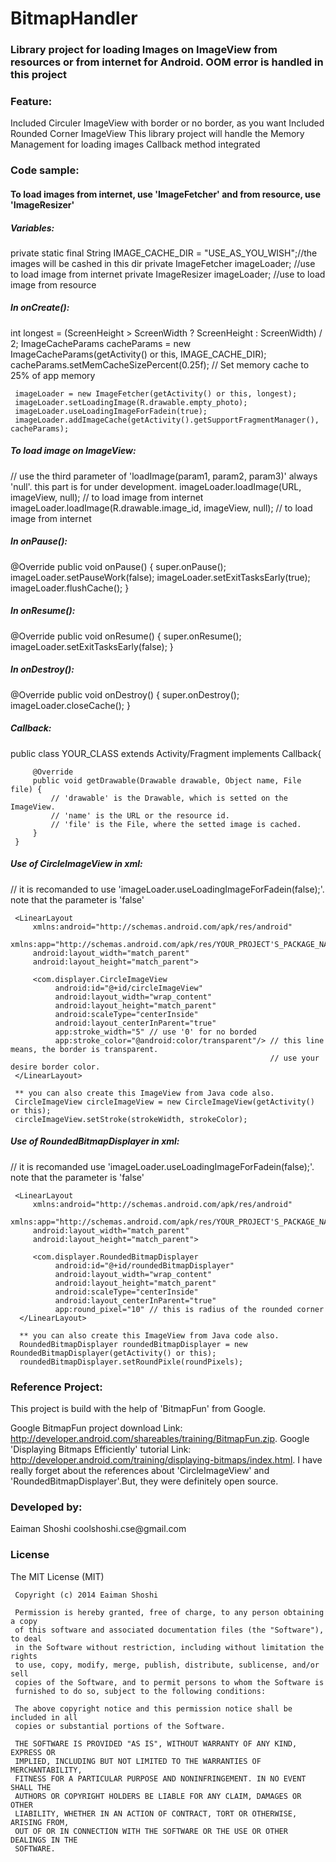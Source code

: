 BitmapHandler
=============

<h3>Library project for loading Images on ImageView from resources or from internet for Android. OOM error is handled in
this project</h3>

<h3>Feature:</h3>
     Included Circuler ImageView with border or no border, as you want
     Included Rounded Corner ImageView
     This library project will handle the Memory Management for loading images
     Callback method integrated

<h3>Code sample:</h3>
<h4>To load images from internet, use 'ImageFetcher' and from resource, use 'ImageResizer'</h4>

<h5>Variables:</h5>
     private static final String IMAGE_CACHE_DIR = "USE_AS_YOU_WISH";//the images will be cashed in this dir
     private ImageFetcher imageLoader; //use to load image from internet
     private ImageResizer imageLoader; //use to load image from resource

<h5>In onCreate():</h5>
     int longest = (ScreenHeight > ScreenWidth ? ScreenHeight : ScreenWidth) / 2;
     ImageCacheParams cacheParams = new ImageCacheParams(getActivity() or this, IMAGE_CACHE_DIR);
     cacheParams.setMemCacheSizePercent(0.25f); // Set memory cache to 25% of app memory
        
     imageLoader = new ImageFetcher(getActivity() or this, longest);
     imageLoader.setLoadingImage(R.drawable.empty_photo);
     imageLoader.useLoadingImageForFadein(true);
     imageLoader.addImageCache(getActivity().getSupportFragmentManager(), cacheParams);
     
<h5>To load image on ImageView:</h5>
     // use the third parameter of 'loadImage(param1, param2, param3)' always 'null'. this part is for under development.
     imageLoader.loadImage(URL, imageView, null); // to load image from internet
     imageLoader.loadImage(R.drawable.image_id, imageView, null); // to load image from internet
     
<h5>In onPause():</h5>     
     @Override
     public void onPause() {
         super.onPause();
         imageLoader.setPauseWork(false);
         imageLoader.setExitTasksEarly(true);
	     imageLoader.flushCache();
     }

<h5>In onResume():</h5>
     @Override
     public void onResume() {
         super.onResume();
	     imageLoader.setExitTasksEarly(false);
     }
	   
<h5>In onDestroy():</h5>	   
     @Override
     public void onDestroy() {
         super.onDestroy();
         imageLoader.closeCache();
     }

<h5>Callback:</h5>	   
     public class YOUR_CLASS extends Activity/Fragment implements Callback{
     
         @Override
	     public void getDrawable(Drawable drawable, Object name, File file) {
	         // 'drawable' is the Drawable, which is setted on the ImageView.
	         // 'name' is the URL or the resource id.
	         // 'file' is the File, where the setted image is cached.
	     }
     }

<h5>Use of CircleImageView in xml:</h5>
     // it is recomanded to use 'imageLoader.useLoadingImageForFadein(false);'. note that the parameter is 'false'
     
     <LinearLayout 
         xmlns:android="http://schemas.android.com/apk/res/android"
         xmlns:app="http://schemas.android.com/apk/res/YOUR_PROJECT'S_PACKAGE_NAME"
         android:layout_width="match_parent"
         android:layout_height="match_parent">
         
         <com.displayer.CircleImageView
              android:id="@+id/circleImageView"
              android:layout_width="wrap_content"
              android:layout_height="match_parent"
              android:scaleType="centerInside"
              android:layout_centerInParent="true"
              app:stroke_width="5" // use '0' for no borded
              app:stroke_color="@android:color/transparent"/> // this line means, the border is transparent. 
                                                              // use your desire border color.
     </LinearLayout>
      
     ** you can also create this ImageView from Java code also.
     CircleImageView circleImageView = new CircleImageView(getActivity() or this);
     circleImageView.setStroke(strokeWidth, strokeColor);

<h5>Use of RoundedBitmapDisplayer in xml:</h5>
     // it is recomanded use 'imageLoader.useLoadingImageForFadein(false);'. note that the parameter is 'false'
     
     <LinearLayout 
         xmlns:android="http://schemas.android.com/apk/res/android"
         xmlns:app="http://schemas.android.com/apk/res/YOUR_PROJECT'S_PACKAGE_NAME"
         android:layout_width="match_parent"
         android:layout_height="match_parent">
         
         <com.displayer.RoundedBitmapDisplayer
              android:id="@+id/roundedBitmapDisplayer"
              android:layout_width="wrap_content"
              android:layout_height="match_parent"
              android:scaleType="centerInside"
              android:layout_centerInParent="true"
              app:round_pixel="10" // this is radius of the rounded corner
      </LinearLayout>
      
      ** you can also create this ImageView from Java code also.
      RoundedBitmapDisplayer roundedBitmapDisplayer = new RoundedBitmapDisplayer(getActivity() or this);
      roundedBitmapDisplayer.setRoundPixle(roundPixels);
      
<h3>Reference Project:</h3>
<p>
This project is build with the help of 'BitmapFun' from Google.

Google BitmapFun project download Link:
http://developer.android.com/shareables/training/BitmapFun.zip. Google 'Displaying Bitmaps Efficiently' tutorial Link:
http://developer.android.com/training/displaying-bitmaps/index.html. I have really forget about the references about 'CircleImageView' and 'RoundedBitmapDisplayer'.But, they were definitely open source.
</p>
      
<h3>Developed by:</h3>
     Eaiman Shoshi
     coolshoshi.cse@gmail.com
     
<h3>License</h3>
     The MIT License (MIT)

     Copyright (c) 2014 Eaiman Shoshi

     Permission is hereby granted, free of charge, to any person obtaining a copy
     of this software and associated documentation files (the "Software"), to deal
     in the Software without restriction, including without limitation the rights
     to use, copy, modify, merge, publish, distribute, sublicense, and/or sell
     copies of the Software, and to permit persons to whom the Software is
     furnished to do so, subject to the following conditions:

     The above copyright notice and this permission notice shall be included in all
     copies or substantial portions of the Software.

     THE SOFTWARE IS PROVIDED "AS IS", WITHOUT WARRANTY OF ANY KIND, EXPRESS OR
     IMPLIED, INCLUDING BUT NOT LIMITED TO THE WARRANTIES OF MERCHANTABILITY,
     FITNESS FOR A PARTICULAR PURPOSE AND NONINFRINGEMENT. IN NO EVENT SHALL THE
     AUTHORS OR COPYRIGHT HOLDERS BE LIABLE FOR ANY CLAIM, DAMAGES OR OTHER
     LIABILITY, WHETHER IN AN ACTION OF CONTRACT, TORT OR OTHERWISE, ARISING FROM,
     OUT OF OR IN CONNECTION WITH THE SOFTWARE OR THE USE OR OTHER DEALINGS IN THE
     SOFTWARE.

